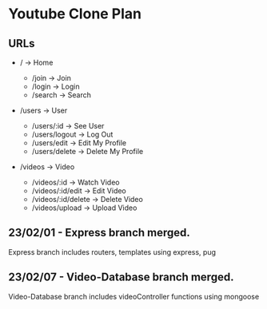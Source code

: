 # Youtube Clone Plan

## URLs

- / -> Home

  - /join -> Join
  - /login -> Login
  - /search -> Search

- /users -> User

  - /users/:id -> See User
  - /users/logout -> Log Out
  - /users/edit -> Edit My Profile
  - /users/delete -> Delete My Profile

- /videos -> Video
  - /videos/:id -> Watch Video
  - /videos/:id/edit -> Edit Video
  - /videos/:id/delete -> Delete Video
  - /videos/upload -> Upload Video

## 23/02/01 - Express branch merged.

Express branch includes routers, templates using express, pug

## 23/02/07 - Video-Database branch merged.

Video-Database branch includes videoController functions using mongoose
